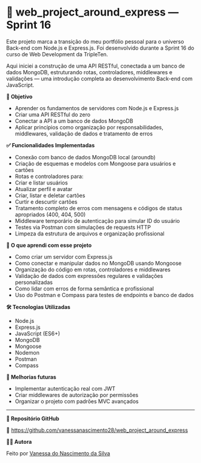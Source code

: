 # 🚀 web_project_around_express — Sprint 16

Este projeto marca a transição do meu portfólio pessoal para o universo Back-end com Node.js e Express.js.
Foi desenvolvido durante a Sprint 16 do curso de Web Development da TripleTen.

Aqui iniciei a construção de uma API RESTful, conectada a um banco de dados MongoDB, estruturando rotas, controladores, middlewares e validações — uma introdução completa ao desenvolvimento Back-end com JavaScript.

**🎯 Objetivo**

- Aprender os fundamentos de servidores com Node.js e Express.js
- Criar uma API RESTful do zero
- Conectar a API a um banco de dados MongoDB
- Aplicar princípios como organização por responsabilidades, middlewares, validação de dados e tratamento de erros

**✅ Funcionalidades Implementadas**

- Conexão com banco de dados MongoDB local (aroundb)
- Criação de esquemas e modelos com Mongoose para usuários e cartões
- Rotas e controladores para:
- Criar e listar usuários
- Atualizar perfil e avatar
- Criar, listar e deletar cartões
- Curtir e descurtir cartões
- Tratamento completo de erros com mensagens e códigos de status apropriados (400, 404, 500)
- Middleware temporário de autenticação para simular ID do usuário
- Testes via Postman com simulações de requests HTTP
- Limpeza da estrutura de arquivos e organização profissional

**🧠 O que aprendi com esse projeto**

- Como criar um servidor com Express.js
- Como conectar e manipular dados no MongoDB usando Mongoose
- Organização do código em rotas, controladores e middlewares
- Validação de dados com expressões regulares e validações personalizadas
- Como lidar com erros de forma semântica e profissional
- Uso do Postman e Compass para testes de endpoints e banco de dados

**🛠️ Tecnologias Utilizadas**

- Node.js
- Express.js
- JavaScript (ES6+)
- MongoDB
- Mongoose
- Nodemon
- Postman
- Compass

**🔧 Melhorias futuras**

- Implementar autenticação real com JWT
- Criar middlewares de autorização por permissões
- Organizar o projeto com padrões MVC avançados

---

**📂 Repositório GitHub**

🔗 https://github.com/vanessanascimento28/web_project_around_express

**👩‍💻 Autora**

Feito por [Vanessa do Nascimento da Silva](https://www.linkedin.com/in/vanessa-nascimento-da-silva-63728b142/)

